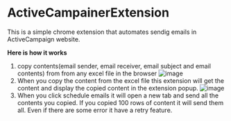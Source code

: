 # ActiveCampainerExtension
This is a simple chrome extension that automates sendig emails in ActiveCampaign website.

**Here is how it works**
1) copy contents(email sender, email receiver, email subject and email contents) from from any excel file in the browser
![image](https://user-images.githubusercontent.com/17432146/158859137-f5cded2e-fc28-4077-90cf-99f9aea41e8b.png)
2) When you copy the content from the excel file this extension will get the content and display the copied content in the extension popup.
![image](https://user-images.githubusercontent.com/17432146/158860022-7874444b-d4b9-49d6-926f-8b237ecda44c.png)
3) When you click schedule emails it will open a new tab and send all the contents you copied.
If you copied 100 rows of content it will send them all.
Even if there are some error it have a retry feature.
